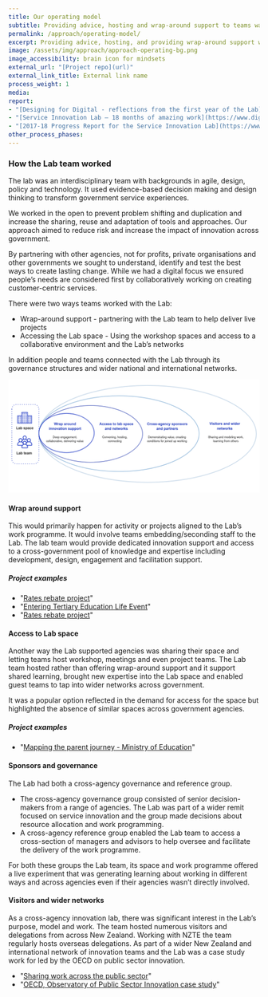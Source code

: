 ```yaml
---
title: Our operating model
subtitle: Providing advice, hosting and wrap-around support to teams was a key feature of the Lab’s operating model. It enabled the team to provide a flexible and tailored service.
permalink: /approach/operating-model/
excerpt: Providing advice, hosting, and providing wrap-around support were key features that enabled the team to offer a flexible, tailored service.
image: /assets/img/approach/approach-operating-bg.png
image_accessibility: brain icon for mindsets
external_url: "[Project repo](url)"
external_link_title: External link name
process_weight: 1
media:
report:
- "[Designing for Digital - reflections from the first year of the Lab](https://www.digital.govt.nz/blog/designing-for-digital-reflections-from-the-first-year-of-the-lab/)"
- "[Service Innovation Lab – 18 months of amazing work](https://www.digital.govt.nz/blog/service-innovation-lab-18-months-of-amazing-work/)"
- "[2017-18 Progress Report for the Service Innovation Lab](https://www.digital.govt.nz/blog/2017-18-progress-report-for-the-service-innovation-lab/)"
other_process_phases:
---
```


### How the Lab team worked

The lab was an interdisciplinary team with backgrounds in agile, design, policy and technology. It used evidence-based decision making and design thinking to transform government service experiences.

We worked in the open to prevent problem shifting and duplication and increase the sharing, reuse and adaptation of tools and approaches. Our approach aimed to reduce risk and increase the impact of innovation across government.

By partnering with other agencies, not for profits, private organisations and other governments we sought to understand, identify and test the best ways to create lasting change. While we had a digital focus we ensured people’s needs are considered first by collaboratively working on creating customer-centric services.

There were two ways teams worked with the Lab:

- Wrap-around support - partnering with the Lab team to help deliver live projects
- Accessing the Lab space - Using the workshop spaces and access to a collaborative environment and the Lab’s networks

In addition people and teams connected with the Lab through its governance structures and wider national and international networks.

[![How the Lab worked with different teams](/assets/img/approach/approach-model.png)](/assets/img/approach/approach-model.png)

#### Wrap around support

This would primarily happen for activity or projects aligned to the Lab’s work programme. It would involve teams embedding/seconding staff to the Lab. The lab team would provide dedicated innovation support and access to a cross-government pool of knowledge and expertise including development, design, engagement and facilitation support.

##### Project examples

- "[Rates rebate project](/projects/rate-rebate/)"
- "[Entering Tertiary Education Life Event](/projects/entering-tertiary-life-event/)"
- "[Rates rebate project](/projects/rate-rebate/)"

#### Access to Lab space

Another way the Lab supported agencies was sharing their space and letting teams host workshop, meetings and even project teams. The Lab team hosted rather than offering wrap-around support and it support shared learning, brought new expertise into the Lab space and enabled guest teams to tap into wider networks across government.

It was a popular option reflected in the demand for access for the space but highlighted the absence of similar spaces across government agencies.

##### Project examples

- "[Mapping the parent journey - Ministry of Education](/projects/rate-rebate/)"

#### Sponsors and governance

The Lab had both a cross-agency governance and reference group.

- The cross-agency governance group consisted of senior decision-makers from a range of agencies. The Lab was part of a wider remit focused on service innovation and the group made decisions about resource allocation and work programming.
- A cross-agency reference group enabled the Lab team to access a cross-section of managers and advisors to help oversee and facilitate the delivery of the work programme.

For both these groups the Lab team, its space and work programme offered a live experiment that was generating learning about working in different ways and across agencies even if their agencies wasn’t directly involved.

#### Visitors and wider networks

As a cross-agency innovation lab, there was significant interest in the Lab’s purpose, model and work. The team hosted numerous visitors and delegations from across New Zealand. Working with NZTE the team regularly hosts overseas delegations. As part of a wider New Zealand and international network of innovation teams and the Lab was a case study work for led by the OECD on public sector innovation.

- "[Sharing work across the public sector](/projects/sharing/)"
- "[OECD, Observatory of Public Sector Innovation case study](https://oecd-opsi.org/innovations/the-service-innovation-lab/)"
